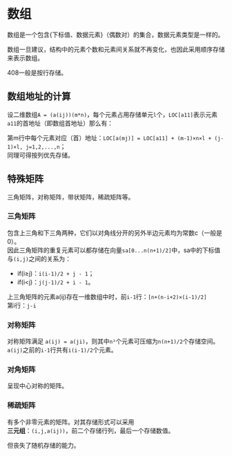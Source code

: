# 数组

数组是一个包含{下标值、数据元素}（偶数对）的集合，数据元素类型是一样的。

数组一旦建议，结构中的元素个数和元素间关系就不再变化，也因此采用顺序存储来表示数组。

408一般是按行存储。

## 数组地址的计算

设二维数组`A = (a(ij))(m*n)`，每个元素占用存储单元`l`个，`LOC[a11]`表示元素`a11`的首地址（即数组首地址）那么有：

第m行中每个元素对应（首）地址：`LOC[a(mj)] = LOC[a11] + (m-1)×n×l + (j-1)×l, j=1,2,...,n`；  
同理可得按列优先存储。

## 特殊矩阵

三角矩阵，对称矩阵，带状矩阵，稀疏矩阵等。

### 三角矩阵

包含上三角和下三角两种，它们以对角线分开的另外半边元素均为常数c（一般是0）。  
因此三角矩阵的重复元素可以都存储在向量`sa[0...n(n+1)/2]`中，sa中的下标值与`(i,j)`之间的关系为：  

- if(i≥j)：`i(i-1)/2 + j - 1`；
- if(i<j)：`j(j-1)/2 + i - 1`。

上三角矩阵的元素a(ij)存在一维数组中时，前`i-1`行：`[n+(n-i+2)×(i-1)/2]`  
第i行：`j-i`

### 对称矩阵

对称矩阵满足 `a(ij) = a(ji)`，则其中`n²`个元素可压缩为`n(n+1)/2`个存储空间。  
`a(ij)`之前的`i-1`行共有`i(i-1)/2`个元素。

### 对角矩阵

呈现中心对称的矩阵。

### 稀疏矩阵

有多个非零元素的矩阵。对其存储形式可以采用  
**三元组**：`(i,j,a(ij))`，前二个存储行列，最后一个存储数值。

但丧失了随机存储的能力。
